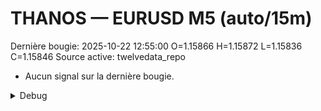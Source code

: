 # THANOS — EURUSD M5 (auto/15m)
Dernière bougie: 2025-10-22 12:55:00  O=1.15866  H=1.15872  L=1.15836  C=1.15846
Source active: twelvedata_repo

- Aucun signal sur la dernière bougie.

<details><summary>Debug</summary>

- TD_API_KEY manquant.

</details>